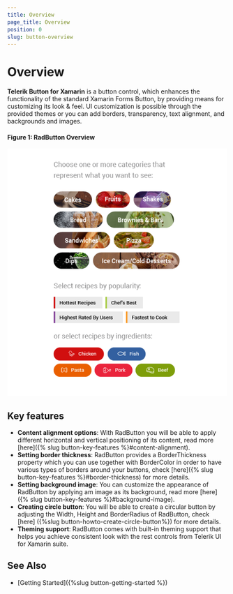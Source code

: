 ```yaml
---
title: Overview
page_title: Overview
position: 0
slug: button-overview
---
```


# Overview

**Telerik Button for Xamarin** is a button control, which enhances the functionality of the standard Xamarin Forms Button, by providing means for customizing its look &amp; feel. UI customization is possible through the provided themes or you can add borders,  transparency, text alignment, and backgrounds and images. 

#### Figure 1: RadButton Overview
![Button Overview](images/button-overview.png "Button Overview")

## Key features

 * **Content alignment options**: With RadButton you will be able to apply different horizontal and vertical positioning of its content, read more [here]({% slug button-key-features %}#content-alignment).
 * **Setting border thickness**: RadButton provides a BorderThickness property which you can use together with BorderColor in order to have various types of borders around your buttons, check [here]({% slug button-key-features %}#border-thickness) for more details.
 * **Setting background image**: You can customize the appearance of RadButton by applying am image as its background, read more [here]({% slug button-key-features %}#background-image).
 * **Creating circle button**: You will be able to create a circular button by adjusting the Width, Height and BorderRadius of RadButton, check [here] ({%slug button-howto-create-circle-button%}) for more details.
 * **Theming support**: RadButton comes with built-in theming support that helps you achieve consistent look with the rest controls from Telerik UI for Xamarin suite.

## See Also

- [Getting Started]({%slug button-getting-started %})
